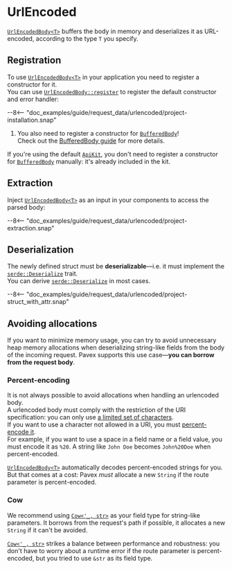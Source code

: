 # UrlEncoded

[`UrlEncodedBody<T>`][UrlEncodedBody] buffers the body in memory and deserializes it as URL-encoded,
according to the type `T` you specify.

## Registration

To use [`UrlEncodedBody<T>`][UrlEncodedBody] in your application you need to register a constructor for it.  
You can use [`UrlEncodedBody::register`][UrlEncodedBody::register] to register the default constructor
and error handler:

--8<-- "doc_examples/guide/request_data/urlencoded/project-installation.snap"

1. You also need to register a constructor for [`BufferedBody`][BufferedBody]!  
   Check out the [BufferedBody guide](../byte_wrappers.md) for more details.

If you're using the default [`ApiKit`](../../../dependency_injection/core_concepts/kits.md),
you don't need to register a constructor for [`BufferedBody`][BufferedBody] manually:
it's already included in the kit.

## Extraction

Inject [`UrlEncodedBody<T>`][UrlEncodedBody] as an input in your components to access the parsed body:

--8<-- "doc_examples/guide/request_data/urlencoded/project-extraction.snap"

## Deserialization

The newly defined struct must be **deserializable**—i.e. it must implement
the [`serde::Deserialize`][serde::Deserialize] trait.  
You can derive [`serde::Deserialize`][serde::Deserialize] in most cases.

--8<-- "doc_examples/guide/request_data/urlencoded/project-struct_with_attr.snap"

## Avoiding allocations

If you want to minimize memory usage, you can try to avoid unnecessary heap memory allocations when deserializing
string-like fields from the body of the incoming request.
Pavex supports this use case—**you can borrow from the request body**.

### Percent-encoding

It is not always possible to avoid allocations when handling an urlencoded body.  
A urlencoded body must comply with the restriction of the URI specification:
you can only use [a limited set of characters](https://datatracker.ietf.org/doc/html/rfc3986#section-2).  
If you want to use a character not allowed in a URI, you
must [percent-encode it](https://developer.mozilla.org/en-US/docs/Glossary/Percent-encoding).  
For example, if you want to use a space in a field name or a field value, you must encode it as `%20`.
A string like `John Doe` becomes `John%20Doe` when percent-encoded.

[`UrlEncodedBody<T>`][UrlEncodedBody] automatically decodes percent-encoded strings for you. But that comes at a cost:
Pavex _must_ allocate a new `String` if the route parameter is percent-encoded.

### Cow

We recommend using [`Cow<'_, str>`][Cow] as your field type for string-like parameters.
It borrows from the request's path if possible, it allocates a new `String` if it can't be avoided.

[`Cow<'_, str>`][Cow] strikes a balance between performance and robustness: you don't have to worry about a runtime
error if the route parameter
is percent-encoded, but you tried to use `&str` as its field type.

[BufferedBody]: ../../../../api_reference/pavex/request/body/struct.BufferedBody.html

[UrlEncodedBody]: ../../../../api_reference/pavex/request/body/struct.UrlEncodedBody.html

[UrlEncodedBody::register]: ../../../../api_reference/pavex/request/body/struct.UrlEncodedBody.html#method.register

[serde::Deserialize]: https://docs.rs/serde/latest/serde/trait.Deserialize.html

[Cow]: https://doc.rust-lang.org/std/borrow/enum.Cow.html
